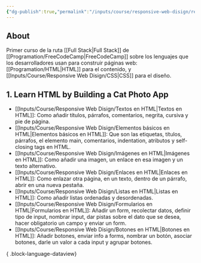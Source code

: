 ```yaml
---
{"dg-publish":true,"permalink":"/inputs/course/responsive-web-disign/responsive-web-disign/","tags":["programation","HTML","CSS","publish"]}
---
```


## About
Primer curso de la ruta [[Full Stack\|Full Stack]] de [[Programation/FreeCodeCamp\|FreeCodeCamp]] sobre los lenguajes que los desarrolladores usan para construir páginas web: [[Programation/HTML\|HTML]] para el contenido, y [[Inputs/Course/Responsive Web Disign/CSS\|CSS]] para el diseño.
## 1. Learn HTML by  Building a Cat Photo App
- [[Inputs/Course/Responsive Web Disign/Textos en HTML\|Textos en HTML]]: Como añadir títulos, párrafos, comentarios, negrita, cursiva y pie de página.
- [[Inputs/Course/Responsive Web Disign/Elementos básicos en HTML\|Elementos básicos en HTML]]: Que son las etiquetas, títulos, párrafos, el elemento main, comentarios, indentation, atributos y self-closing tags en HTML.
- [[Inputs/Course/Responsive Web Disign/Imágenes en HTML\|Imágenes en HTML]]: Como añadir una imagen, un enlace en esa imagen y un texto alternativo.
- [[Inputs/Course/Responsive Web Disign/Enlaces en HTML\|Enlaces en HTML]]: Como enlazar otra página, en un texto, dentro de un párrafo, abrir en una nueva pestaña.
- [[Inputs/Course/Responsive Web Disign/Listas en HTML\|Listas en HTML]]: Como añadir listas ordenadas y desordenadas.
- [[Inputs/Course/Responsive Web Disign/Formularios en HTML\|Formularios en HTML]]: Añadir un form, recolectar datos, definir tipo de input, nombrar input, dar pistas sobre el dato que se desea, hacer obligatorio un campo y enviar un form.
- [[Inputs/Course/Responsive Web Disign/Botones en HTML\|Botones en HTML]]: Añadir botones, enviar info a forms, nombrar un botón, asociar botones, darle un valor a cada input y agrupar botones.

{ .block-language-dataview}

